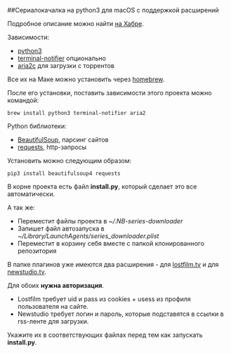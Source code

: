 ##Сериалокачалка на python3 для macOS с поддержкой расширений

Подробное описание можно найти [на Хабре](https://habrahabr.ru/post/304770/).

Зависимости:
* [python3](https://www.python.org/download/releases/3.0/)
* [terminal-notifier](https://github.com/julienXX/terminal-notifier) опционально
* [aria2c](https://aria2.github.io) для загрузки с торрентов

Все их на Маке можно установить через [homebrew](http://brew.sh).

После его установки, поставить зависимости этого проекта можно командой:

```brew install python3 terminal-notifier aria2```

Python библиотеки:
* [BeautifulSoup](https://www.crummy.com/software/BeautifulSoup/), парсинг сайтов
* [requests](http://docs.python-requests.org/en/master/), http-запросы

Установить можно следующим образом:

```pip3 install beautifulsoup4 requests```

В корне проекта есть файл **install.py**, который сделает это все автоматически.

А так же:
* Переместит файлы проекта в *~/.NB-series-downloader*
* Запишет файл автозапуска в *~/Library/LaunchAgents/series_downloader.plist*
* Переместит в корзину себя вместе с папкой клонированного репозитория

В папке плагинов уже имеются два расширения - для [lostfilm.tv](http://lostfilm.tv) и для [newstudio.tv](http://newstudio.tv).

Для обоих **нужна авторизация**.

* Lostfilm требует uid и pass из cookies + usess из профиля пользователя на сайте.
* Newstudio требует логин и пароль, которые подставятся в ссылки в rss-ленте для загрузки.

Укажите их в соответствующих файлах перед тем как запускать **install.py**.
